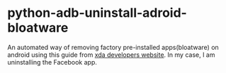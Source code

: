# python-adb-uninstall-adroid-bloatware

An automated way of removing factory pre-installed apps(bloatware) on android using this guide from [xda developers website](https://www.xda-developers.com/uninstall-carrier-oem-bloatware-without-root-access/amp/). In my case, I am uninstalling the Facebook app.
